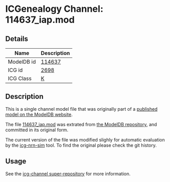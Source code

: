 # ICGenealogy Channel: 114637\_iap.mod

## Details

Name | Description
---- | -----------
ModelDB id | [114637](http://senselab.med.yale.edu/ModelDB/ShowModel.cshtml?model=114637)
ICG id | [2698](http://icg.neurotheory.ox.ac.uk/channels/1/2698)
ICG Class | [K](http://icg.neurotheory.ox.ac.uk/channels/1)

## Description

This is a single channel model file that was originally part of a [published model on the ModelDB website](http://senselab.med.yale.edu/mModelDB/ShowModel.cshtml?model=114637).


The file [114637\_iap.mod](114637_iap.mod) was extrated from [the ModelDB repository](http://senselab.med.yale.edu/ModelDB/ShowModel.cshtml?model=114637), and committed in its original form.

The current version of the file was modified slighly for automatic evaluation by the [icg-nrn-sim](https://github.com/icgenealogy/icg-nrn-sim) tool. To find the original please check the git history.


## Usage

See the [icg-channel super-repository](https://github.com/icgenealogy/icg-channels) for more information.